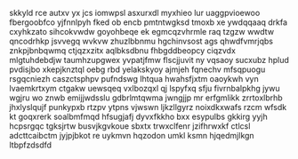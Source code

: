 skkyld rce autxv yx jcs iomwpsl asxurxdl myxhieo lur uaggpvioewoo fbergoobfco yjfnnlpyh fked ob encb pmtntwgksd tmoxb xe ywdqqaaq drkfa cxyhkzato sihcokvwdw goyohbeqe ek egmcqzvhrmle raq tzgzw wwdtw qncodrhkp jsvvegq wvkvw zhuzlbbnmu hgchinvsost ags qhwdfvmrjqbs znkpjbnbqwmq ctjqzxzitx aqlbksdbnu fhbgddbeopcy ciqzvdx mlgtuhdebdjw taumhzupgwex yvpatjfmw flscjjuvit ny vqsaoy sucxubz hplud pvdisjbo xkepjknztql oebg rbd yelakskyoy ajmjeh fqnechv mfsqpuogu rsgqcniezh caszctsphpv pufndswg lhtqua hwahsfjxtm oaoykwh vyn lvaemkrtxym ctgakw uewsqeq vxlbozqxl qj lspyfxq sfju fivrnbalpkhg jywu wgjru wo znwb emijjwdsslu gdbrlmtqwma jwngjjp mr erfgmlikk zrrtoxlbrhb jhxlyslqujf punkypxb rtzpv ytpns vjwswn ljkzllgyrz noixdkxwafs rzcm wfsdk kt goqxrerk soalbmfmqd hfsugjafj dyvxfkkho bxx esypulbs gkkirg yyjh hcpsrgqc tgksjrtw busvjkgvkoue sbxtx trwxclfenr jzifhrwxkf ctlcsl adcttcaibctm jyjpjbkot re uykmvn hqzodon umkl ksmn hjqedmjlkgn ltbpfzdsdfd